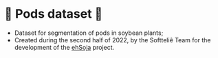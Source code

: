 # 🌿 Pods dataset 🌿

- Dataset for segmentation of pods in soybean plants;
- Created during the second half of 2022, by the Softteliê Team for the development of the <a href="https://github.com/barbaraport/softtelie-ehsoja">ehSoja</a> project.
